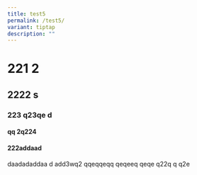 ```yaml
---
title: test5
permalink: /test5/
variant: tiptap
description: ""
---
```

<h1>221 2</h1><h2>2222 s</h2><h3>223 q23qe d</h3><h4>qq 2q224</h4><h4>222addaad</h4><p>daadadaddaa d add3wq2 qqeqqeqq qeqeeq qeqe q22q q q2e</p>